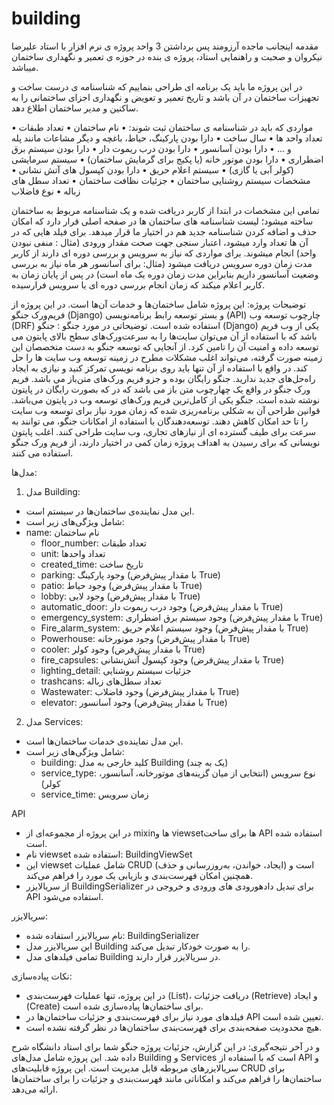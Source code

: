 # building
مقدمه
 اینجانب ماجده آرزومند پس برداشتن 3 واحد پروژه ی نرم افزار با استاد علیرضا نیکروان و صحبت و راهنمایی استاد، پروژه ی بنده در حوزه ی تعمیر و نگهداری ساختمان میباشد.

در این پروژه ما باید یک برنامه ای طراحی بنماییم که شناسنامه ی درست ساخت و تجهیزات ساختمان در آن باشد و تاریخ تعمیر و تعویض و نگهداری اجزای ساختمانی را به ساکنین و مدیر ساختمان اطلاع دهد.

مواردی که باید در شناسنامه ی ساختمان ثبت شوند: 
•	نام ساختمان
•	تعداد طبقات 
•	تعداد واحد ها
•	سال ساخت
•	دارا بودن پارکینگ، حیاط، باغچه و دیگر مشاعات مانند پله و ...
•	دارا بودن آسانسور
•	دارا بودن درب ریموت دار
•	دارا بودن سیستم برق اضطراری
•	دارا بودن موتور خانه (یا پکیج برای گرمایش ساختمان)
•	سیستم سرمایشی (کولر آبی یا گازی)
•	سیستم اعلام حریق
•	دارا بودن کپسول های آتش نشانی
•	مشخصات سیستم روشنایی ساختمان
•	جزئیات نظافت ساختمان 
•	تعداد سطل های زباله
•	نوع فاضلاب

 
تمامی این مشخصات در ابتدا از کاربر دریافت شده و یک شناسنامه مربوط به ساختمان ساخته میشود؛ 
لیست شناسنامه های ساختمان ها در صفحه اصلی قرار دارد که امکان حذف و اضافه کردن شناسنامه جدید هم در اختیار ما قرار میدهد. 
برای فیلد هایی که در آن ها تعداد وارد میشود، اعتبار سنجی جهت صحت مقدار ورودی (مثال : منفی نبودن واحد) انجام میشوند. 
برای  مواردی که نیاز به سرویس و بررسی دوره ای دارند از کاربر مدت زمان دوره سرویس دریافت میشود 
(مثال: برای آسانسور هر ماه نیاز به بررسی وضعیت آسانسور داریم بنابراین مدت زمان دوره یک ماه است) در پس از پایان زمان به کاربر اعلام میکند که زمان انجام بررسی دوره ای یا سرویس فرارسیده. 

توضیحات پروژه:
 این پروژه شامل ساختمان‌ها و خدمات آن‌ها است. در این پروژه از فریم‌ورک جنگو (Django) و بستر توسعه رابط برنامه‌نویسی (API) چارچوب توسعه وب (DRF) استفاده شده است.
توضیحاتی در مورد جنگو : 
جنگو (Django) یکی از وب فریم ورک‌های سطح بالای پایتون می‌‎باشد که با استفاده از آن می‌توان سایت‌ها را به سرعت توسعه داده و امنیت آن را تامین کرد. از آنجایی که توسعه جنگو به دست متخصصان این زمینه صورت گرفته، می‌تواند اغلب مشکلات مطرح در زمینه توسعه وب سایت ها را حل کند. 
در واقع با استفاده از آن تنها باید روی برنامه نویسی تمرکز کنید و نیازی به ایجاد راه‌حل‌های جدید ندارید. جنگو رایگان بوده و جزو فریم ورک‌های متن‌باز می باشد. فریم ورک جنگو در واقع یک چهارچوب متن باز می باشد که در که بصورت رایگان در پایتون نوشته شده است.
 جنگو یکی از کامل‌ترین فریم ورک‌های توسعه وب در پایتون می‌باشد. قوانین طراحی آن به شکلی برنامه‌ریزی شده که زمان مورد نیاز برای توسعه وب سایت را تا حد امکان کاهش دهند. توسعه‌دهندگان با استفاده از امکانات جنگو، می توانند به سرعت برای طیف گسترده ای از نیازهای تجاری، وب سایت طراحی کنند. اغلب پایتون نویسانی که برای رسیدن به اهداف پروژه زمان کمی در اختیار دارند، از فریم ورک جنگو استفاده می کنند.

 
مدل‌ها:
1. مدل Building:
- این مدل نماینده‌ی ساختمان‌ها در سیستم است.
- شامل ویژگی‌های زیر است:
 - name: نام ساختمان
    - floor_number: تعداد طبقات
    - unit: تعداد واحد‌ها
    - created_time: تاریخ ساخت
    - parking: وجود پارکینگ (با مقدار پیش‌فرض True)
    - patio: وجود حیاط (با مقدار پیش‌فرض True)
    - lobby: وجود لابی (با مقدار پیش‌فرض True)
    - automatic_door: وجود درب ریموت دار (با مقدار پیش‌فرض True)
    - emergency_system: وجود سیستم برق اضطراری (با مقدار پیش‌فرض True)
    - Fire_alarm_system: وجود سیستم اعلام حریق (با مقدار پیش‌فرض True)
    - Powerhouse: وجود موتورخانه (با مقدار پیش‌فرض True)
    - cooler: وجود کولر (با مقدار پیش‌فرض True)
    - fire_capsules: وجود کپسول آتش‌نشانی (با مقدار پیش‌فرض True)
    - lighting_detail: جزئیات سیستم روشنایی
    - trashcans: تعداد سطل‌های زباله
    - Wastewater: وجود فاضلاب (با مقدار پیش‌فرض True)
    - elevator: وجود آسانسور (با مقدار پیش‌فرض True)


2. مدل Services:
- این مدل نماینده‌ی خدمات ساختمان‌ها است.
- شامل ویژگی‌های زیر است:
   - building: کلید خارجی به مدل Building (یک به چند)
    - service_type: نوع سرویس (انتخابی از میان گزینه‌های موتورخانه، آسانسور، کولر)
    - service_time: زمان سرویس

API
- در این پروژه از مجموعه‌ای از mixinها و viewsetها برای ساخت API استفاده شده است.
- نام viewset استفاده شده: BuildingViewSet
- این viewset شامل عملیات CRUD (ایجاد، خواندن، به‌روزرسانی و حذف) است و همچنین امکان فهرست‌بندی و بازیابی یک مورد را فراهم می‌کند.
- از سریالایزر BuildingSerializer برای تبدیل دادهورودی های ورودی و خروجی در API استفاده می‌شود.

سریالایزر:
- نام سریالایزر استفاده شده: BuildingSerializer
- این سریالایزر مدل Building را به صورت خودکار تبدیل می‌کند.
- تمامی فیلدهای مدل Building در سریالایزر قرار دارند.



نکات پیاده‌سازی:
- در این پروژه، تنها عملیات فهرست‌بندی (List)، دریافت جزئیات (Retrieve) و ایجاد (Create) برای ساختمان‌ها پیاده‌سازی شده است.
- فیلدهای مورد نیاز برای فهرست‌بندی و جزئیات ساختمان‌ها در API تعیین شده است.
- هیچ محدودیت صفحه‌بندی برای فهرست‌بندی ساختمان‌ها در نظر گرفته نشده است.


و در آخر
نتیجه‌گیری:
در این گزارش، جزئیات پروژه جنگو شما برای استاد دانشگاه شرح داده شد. این پروژه شامل مدل‌های Building و Services است که با استفاده از API و سریالایزرهای مربوطه قابل مدیریت است. این پروژه قابلیت‌های CRUD برای ساختمان‌ها را فراهم می‌کند و امکاناتی مانند فهرست‌بندی و جزئیات را برای ساختمان‌ها ارائه می‌دهد.

